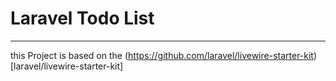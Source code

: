 # Laravel Todo List

---
this Project is based on the (https://github.com/laravel/livewire-starter-kit)[laravel/livewire-starter-kit]